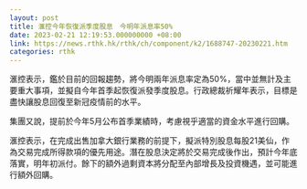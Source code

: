 ```yaml
---
layout: post
title: 滙控今年恢復派季度股息　今明年派息率50%
date: 2023-02-21 12:19:53.000000000 +08:00
link: https://news.rthk.hk/rthk/ch/component/k2/1688747-20230221.htm
categories: rthk
---
```


滙控表示，鑑於目前的回報趨勢，將今明兩年派息率定為50%，當中並無計及主要重大事項，並擬自今年首季起恢復派發季度股息。行政總裁祈耀年表示，目標是盡快讓股息回復至新冠疫情前的水平。

集團又說，提前於今年5月公布首季業績時，考慮視乎適當的資金水平進行回購。

滙控表示，在完成出售加拿大銀行業務的前提下，擬派特別股息每股21美仙，作為交易完成所得款項的優先用途。潛在股息決定將於交易完成後作出，預計今年底落實，明年初派付。餘下的額外過剩資本將分配至內部增長及投資機遇，並可能進行額外回購。
